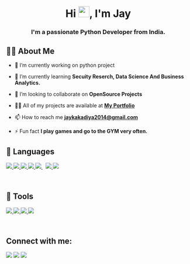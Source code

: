 <h1 align="center">Hi <img src="https://raw.githubusercontent.com/MartinHeinz/MartinHeinz/master/wave.gif" width="30px">, I'm Jay</h1>
<h3 align="center">I'm a passionate Python Developer from India.</h3>


## 🙋‍♂️ About Me

- 🔭 I’m currently working on python project

- 🌱 I’m currently learning **Secuity Reserch, Data Science And Business Analytics.**

- 👯 I’m looking to collaborate on **OpenSource Projects**

- 👨‍💻 All of my projects are available at **[My Portfolio](https://jaykakadiya18.github.io/)**

- 📫 How to reach me **jaykakadiya2014@gmail.com**

- ⚡ Fun fact **I play games and go to the GYM very often.**

## 🚀 Languages 

<p align="left"> 
    <a href="https://www.w3.org/html/" target="_blank"> <img src="https://img.icons8.com/color/48/000000/html-5.png"/> </a> 
    <a href="https://www.w3schools.com/css/" target="_blank"> <img src="https://img.icons8.com/color/48/000000/css3.png"/> </a> 
    <a href="https://getbootstrap.com" target="_blank"> <img src="https://img.icons8.com/color/48/000000/bootstrap.png"/> </a> 
    <a href="https://www.python.org" target="_blank"> <img src="https://img.icons8.com/color/48/000000/python.png"/> </a> 
    <a style="padding-right:8px;" href="https://www.mysql.com/" target="_blank"> <img src="https://img.icons8.com/fluent/50/000000/mysql-logo.png"/> </a>
    <a href="https://git-scm.com/" target="_blank"> <img src="https://img.icons8.com/color/48/000000/git.png"/> </a> 
    <a href="https://www.w3schools.com/cpp" target="_blank"> <img src="https://img.icons8.com/ios-filled/50/000000/c-plus-plus-logo.png"/> </a>
</p>
<br/>

## 🚀 Tools

<p align="left">
    <a href="https://www.jetbrains.com/pycharm/" target="_blank"> <img src="https://img.icons8.com/color/50/000000/pycharm.png"/> </a>
    <a href="https://www.sublimetext.com/" target="_blank"> <img src="https://img.icons8.com/fluent/48/000000/sublime-text.png"/> </a>
    <a href="https://visualstudio.microsoft.com/" target="_blank"> <img src="https://img.icons8.com/color/48/000000/visual-studio.png"/> </a>
    <a href="https://www.linux.org/pages/download/" target="_blank"> <img src="https://img.icons8.com/ios-filled/50/000000/linux.png"/> </a>
</p>    
<br/>

## Connect with me:
<p align="left">

<a href = "https://www.linkedin.com/in/jaykakadiya17/"><img src="https://img.icons8.com/fluent/48/000000/linkedin.png"/></a>
<a href = "https://twitter.com/iamjaykakadiya"><img src="https://img.icons8.com/fluent/48/000000/twitter.png"/></a>
<a href = "https://www.instagram.com/iamjaykakadiya/"><img src="https://img.icons8.com/fluent/48/000000/instagram-new.png"/></a>

</p>
